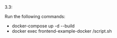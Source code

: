 3.3:

Run the following commands:

- docker-compose up -d --build
- docker exec frontend-example-docker /script.sh


